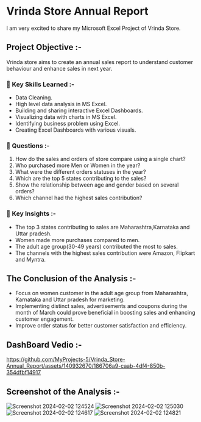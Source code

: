 # Vrinda Store Annual Report
I am very excited to share my Microsoft Excel Project of Vrinda Store.

## Project Objective :-
Vrinda store aims to create an annual sales report to understand customer behaviour and enhance sales in next year.         
     
### 📌 Key Skills Learned :-    
- Data Cleaning.   
- High level data analysis in MS Excel.   
- Building and sharing interactive Excel Dashboards.    
- Visualizing data with charts in MS Excel.    
- Identifying business problem using Excel.    
- Creating Excel Dashboards with various visuals.
                
### 📌 Questions :-
1. How do the sales and orders of store compare using a single chart?
2. Who purchased more Men or Women in the year?
3. What were the different orders statuses in the year?
4. Which are the top 5 states contributing to the sales?
5. Show the relationship between age and gender based on several orders?
6. Which channel had the highest sales contribution?
   
### 📌 Key Insights :-
* The top 3 states contributing to sales are Maharashtra,Karnataka and Uttar pradesh.
* Women made more purchases compared to men.
* The adult age group(30-49 years) contributed the most to sales.
* The channels with the highest sales contribution were Amazon, Flipkart and Myntra.
        
## The Conclusion of the Analysis :-      
- Focus on women customer in the adult age group from Maharashtra, Karnataka and Uttar pradesh for marketing.         
- Implementing distinct sales, advertisements and coupons during the month of March could prove beneficial in boosting sales and enhancing customer engagement.        
- Improve order status for better customer satisfaction and efficiency.     

## DashBoard Vedio :-
https://github.com/MyProjects-5/Vrinda_Store-Annual_Report/assets/140932670/186706a9-caab-4df4-850b-354dfbf14917

## Screenshot of the Analysis :-
![Screenshot 2024-02-02 124524](https://github.com/MyProjects-5/Vrinda_Store-Annual_Report/assets/140932670/8aaaf21f-31df-41fe-93a7-9cae5d958750)
![Screenshot 2024-02-02 125030](https://github.com/MyProjects-5/Vrinda_Store-Annual_Report/assets/140932670/8d486b22-08a4-42e1-a581-4c6b01f8405a)
![Screenshot 2024-02-02 124617](https://github.com/MyProjects-5/Vrinda_Store-Annual_Report/assets/140932670/40e9a853-8b09-4dc3-8f3c-cee04b55c527)
![Screenshot 2024-02-02 124821](https://github.com/MyProjects-5/Vrinda_Store-Annual_Report/assets/140932670/80739270-cbfd-43d6-899b-2d5a8d3de7da)




